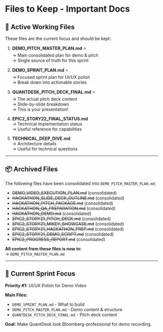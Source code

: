 # Files to Keep - Important Docs

## 📁 Active Working Files

These files are the current focus and should be kept:

1. **DEMO_PITCH_MASTER_PLAN.md** ⭐  
   → Main consolidated plan for demo & pitch  
   → Single source of truth for this sprint

2. **DEMO_SPRINT_PLAN.md** ⭐  
   → Focused sprint plan for UI/UX polish  
   → Break down into actionable stories

3. **QUANTDESK_PITCH_DECK_FINAL.md** ⭐  
   → The actual pitch deck content  
   → Slide-by-slide breakdown  
   → This is your presentation!

4. **EPIC2_STORY22_FINAL_STATUS.md**  
   → Technical implementation status  
   → Useful reference for capabilities

5. **TECHNICAL_DEEP_DIVE.md**  
   → Architecture details  
   → Useful for technical questions

---

## 📦 Archived Files

The following files have been consolidated into `DEMO_PITCH_MASTER_PLAN.md`:

- ~~DEMO_VIDEO_EXECUTION_PLAN.md~~ (consolidated)
- ~~HACKATHON_SLIDE_DECK_OUTLINE.md~~ (consolidated)
- ~~HACKATHON_PITCH_PACKAGE.md~~ (consolidated)
- ~~HACKATHON_QA_PREPARATION.md~~ (consolidated)
- ~~HACKATHON_DEMO.md~~ (consolidated)
- ~~EPIC2_STORY21_PITCH_DECK.md~~ (consolidated)
- ~~EPIC2_STORY21_MIKEY_SHOWCASE.md~~ (consolidated)
- ~~EPIC2_STORY21_HACKATHON_PREP.md~~ (consolidated)
- ~~EPIC2_STORY21_DEMO_SCRIPT.md~~ (consolidated)
- ~~EPIC2_PROGRESS_REPORT.md~~ (consolidated)

**All content from these files is now in:**  
→ `DEMO_PITCH_MASTER_PLAN.md`

---

## 🎯 Current Sprint Focus

**Priority #1:** UI/UX Polish for Demo Video

**Main Files:**
- `DEMO_SPRINT_PLAN.md` - What to build
- `DEMO_PITCH_MASTER_PLAN.md` - Demo content & structure
- `QUANTDESK_PITCH_DECK_FINAL.md` - Pitch deck content

**Goal:** Make QuantDesk look Bloomberg-professional for demo recording.

